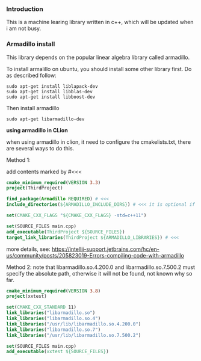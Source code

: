 

### Introduction

This is a machine learing library written in c++, which will be updated when i am not busy.

### Armadillo install

This library depends on the popular linear algebra library called armadillo.

To install armalillo on ubuntu, you should install some other library first. Do as described follow:

~~~shell
sudo apt-get install liblapack-dev
sudo apt-get install libblas-dev
sudo apt-get install libboost-dev
~~~

Then install armadillo

~~~shell
sudo apt-get libarmadillo-dev  
~~~



**using armadillo in CLion**

when using armadillo in clion, it need to configure the cmakelists.txt, there are several ways to do this.

Method 1:

 add  contents  marked by #<<<

~~~cmake
cmake_minimum_required(VERSION 3.3)
project(ThirdProject)

find_package(Armadillo REQUIRED) # <<<
include_directories(${ARMADILLO_INCLUDE_DIRS}) # <<< it is optional if armadillo include folder is put in /usr/include.

set(CMAKE_CXX_FLAGS "${CMAKE_CXX_FLAGS} -std=c++11")

set(SOURCE_FILES main.cpp)
add_executable(ThirdProject ${SOURCE_FILES})
target_link_libraries(ThirdProject ${ARMADILLO_LIBRARIES}) # <<<
~~~

more details, see:
https://intellij-support.jetbrains.com/hc/en-us/community/posts/205823019-Errors-compiling-code-with-armadillo

Method 2: note that libarmadillo.so.4.200.0 and libarmadillo.so.7.500.2 must specify the absolute path, otherwise it will not be found, not known why so far.

~~~cmake
cmake_minimum_required(VERSION 3.8)
project(xxtest)

set(CMAKE_CXX_STANDARD 11)
link_libraries("libarmadillo.so")
link_libraries("libarmadillo.so.4")
link_libraries("/usr/lib/libarmadillo.so.4.200.0")
link_libraries("libarmadillo.so.7")
link_libraries("/usr/lib/libarmadillo.so.7.500.2")

set(SOURCE_FILES main.cpp)
add_executable(xxtest ${SOURCE_FILES})
~~~



